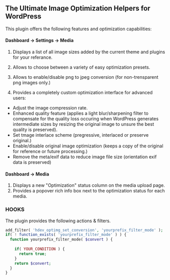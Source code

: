 ## The Ultimate Image Optimization Helpers for WordPress

This plugin offers the following features and optimization capabilities:


#### Dashboard -> Settings -> Media

1. Displays a list of all image sizes added by the current theme and plugins for your referance.

2. Allows to choose between a variety of easy optimization presets.

3. Allows to enable/disable png to jpeg conversion (for non-trensparent png images only.)

4. Provides a completely custom optimization interface for advanced users:
- Adjust the image compression rate.
- Enhanced quality feature (applies a light blur/sharpening filter to compensate for the quality loss occuring when WordPress generates intermediate sizes by resizing the original image to unsure the best quality is preserved).
- Set tmage interlace scheme (pregressive, interlaced or preserve original.)
- Enable/disable original image optimization (keeps a copy of the original for reference or future processing.)
- Remove the meta/exif data to reduce image file size (orientation exif data is preserved)

#### Dashboard -> Media

1. Displays a new "Optimization" status column on the media upload page.
2. Provides a popover rich info box next to the optimization status for each media.

### HOOKS
The plugin provides the following actions & filters. 

```php
add_filter( 'hdev_optimg_set_conversion', 'yourprefix_filter_mode' );
if( ! function_exists( 'yourprefix_filter_mode' ) ) {
  function yourprefix_filter_mode( $convert ) {
    
    if( YOUR_CONDITION ) {
      return true;
    }
    return $convert;
  }
}
```
